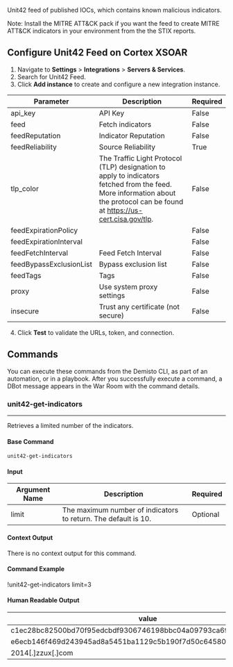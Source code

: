 Unit42 feed of published IOCs, which contains known malicious indicators.

Note: Install the MITRE ATT&CK pack if you want the feed to create MITRE ATT&CK indicators in your environment from the the STIX reports.

## Configure Unit42 Feed on Cortex XSOAR

1. Navigate to **Settings** > **Integrations** > **Servers & Services**.
2. Search for Unit42 Feed.
3. Click **Add instance** to create and configure a new integration instance.

| **Parameter** | **Description** | **Required** |
| --- | --- | --- |
| api_key | API Key | False |
| feed | Fetch indicators | False |
| feedReputation | Indicator Reputation | False |
| feedReliability | Source Reliability | True |
| tlp_color | The Traffic Light Protocol (TLP) designation to apply to indicators fetched from the feed. More information about the protocol can be found at https://us-cert.cisa.gov/tlp. | False |
| feedExpirationPolicy | | False |
| feedExpirationInterval |  | False |
| feedFetchInterval | Feed Fetch Interval | False |
| feedBypassExclusionList | Bypass exclusion list | False |
| feedTags | Tags | False |
| proxy | Use system proxy settings | False |
| insecure | Trust any certificate \(not secure\) | False |

4. Click **Test** to validate the URLs, token, and connection.
## Commands
You can execute these commands from the Demisto CLI, as part of an automation, or in a playbook.
After you successfully execute a command, a DBot message appears in the War Room with the command details.
### unit42-get-indicators
***
Retrieves a limited number of the indicators.


#### Base Command

`unit42-get-indicators`
#### Input

| **Argument Name** | **Description** | **Required** |
| --- | --- | --- |
| limit | The maximum number of indicators to return. The default is 10. | Optional | 


#### Context Output

There is no context output for this command.

#### Command Example
!unit42-get-indicators limit=3

#### Human Readable Output
|value|type|
|---|---|
| c1ec28bc82500bd70f95edcbdf9306746198bbc04a09793ca69bb87f2abdb839 | File |
| e6ecb146f469d243945ad8a5451ba1129c5b190f7d50c64580dbad4b8246f88e | File |
| 2014\[.\]zzux\[.\]com | Domain |

